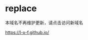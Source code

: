 # replace

本域名不再维护更新，请点击访问新域名

 <a class="title" href="https://l-x-f.github.io/">
      https://l-x-f.github.io/
    </a>
